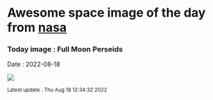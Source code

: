 
# Awesome space image of the day from [nasa](https://api.nasa.gov/)

### Today image : Full Moon Perseids

Date : 2022-08-18


![](https://apod.nasa.gov/apod/image/2208/perseids2022jcc2k800.jpg)

<small>Latest update : Thu Aug 18 12:34:32 2022</small>


